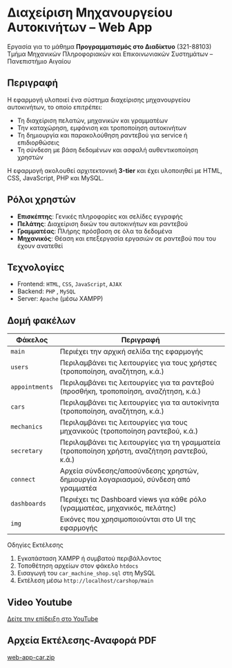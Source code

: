 
# Διαχείριση Μηχανουργείου Αυτοκινήτων – Web App

Εργασία για το μάθημα **Προγραμματισμός στο Διαδίκτυο** (321-88103)  
Τμήμα Μηχανικών Πληροφοριακών και Επικοινωνιακών Συστημάτων – Πανεπιστήμιο Αιγαίου

## Περιγραφή

Η εφαρμογή υλοποιεί ένα σύστημα διαχείρισης μηχανουργείου αυτοκινήτων, το οποίο επιτρέπει:
- Τη διαχείριση πελατών, μηχανικών και γραμματέων
- Την καταχώρηση, εμφάνιση και τροποποίηση αυτοκινήτων
- Τη δημιουργία και παρακολούθηση ραντεβού για service ή επιδιορθώσεις
- Τη σύνδεση με βάση δεδομένων και ασφαλή αυθεντικοποίηση χρηστών

Η εφαρμογή ακολουθεί αρχιτεκτονική **3-tier** και έχει υλοποιηθεί με HTML, CSS, JavaScript, PHP και MySQL.

## Ρόλοι χρηστών
- **Επισκέπτης**: Γενικές πληροφορίες και σελίδες εγγραφής
- **Πελάτης**: Διαχείριση δικών του αυτοκινήτων και ραντεβού
- **Γραμματέας**: Πλήρης πρόσβαση σε όλα τα δεδομένα
- **Μηχανικός**: Θέαση και επεξεργασία εργασιών σε ραντεβού που του έχουν ανατεθεί

## Τεχνολογίες
- Frontend: `HTML`, `CSS`, `JavaScript`, `AJAX`
- Backend: `PHP` , `MySQL`
- Server: `Apache` (μέσω XAMPP)

## Δομή φακέλων
| Φάκελος        | Περιγραφή |
|----------------|-----------|
| `main`         | Περιέχει την αρχική σελίδα της εφαρμογής |
| `users`        | Περιλαμβάνει τις λειτουργίες για τους χρήστες (τροποποίηση, αναζήτηση, κ.ά.) |
| `appointments` | Περιλαμβάνει τις λειτουργίες για τα ραντεβού (προσθήκη, τροποποίηση, αναζήτηση, κ.ά.) |
| `cars`         | Περιλαμβάνει τις λειτουργίες για τα αυτοκίνητα (τροποποίηση, αναζήτηση, κ.ά.) |
| `mechanics`    | Περιλαμβάνει τις λειτουργίες για τους μηχανικούς (τροποποίηση ραντεβού, κ.ά.) |
| `secretary`    | Περιλαμβάνει τις λειτουργίες για τη γραμματεία (τροποποίηση χρήστη, αναζήτηση ραντεβού, κ.ά.) |
| `connect`      | Αρχεία σύνδεσης/αποσύνδεσης χρηστών, δημιουργία λογαριασμού, σύνδεση από γραμματέα |
| `dashboards`   | Περιέχει τις Dashboard views για κάθε ρόλο (γραμματέας, μηχανικός, πελάτης) |
| `img`          | Εικόνες που χρησιμοποιούνται στο UI της εφαρμογής |

Οδηγίες Εκτέλεσης
1. Εγκατάσταση XAMPP ή συμβατού περιβάλλοντος
2. Τοποθέτηση αρχείων στον φάκελο `htdocs`
3. Εισαγωγή του `car_machine_shop.sql` στη MySQL
4. Εκτέλεση μέσω `http://localhost/carshop/main`

## Video Youtube
[ Δείτε την επίδειξη στο YouTube](https://youtu.be/96M8CFyl3YE?feature=shared)

## Αρχεία Εκτέλεσης-Αναφορά PDF
[web-app-car.zip](https://github.com/user-attachments/files/20845594/web-app-car.zip)
